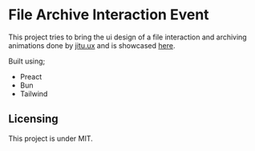 # File Archive Interaction Event

This project tries to bring the ui design of a file interaction and archiving animations done by [jitu.ux](https://www.instagram.com/jitu.ux/?g=5) and is showcased [here](https://www.instagram.com/p/DLZT6B6t-YP/?img_index=1).

Built using;

-   Preact
-   Bun
-   Tailwind

## Licensing

This project is under MIT.
